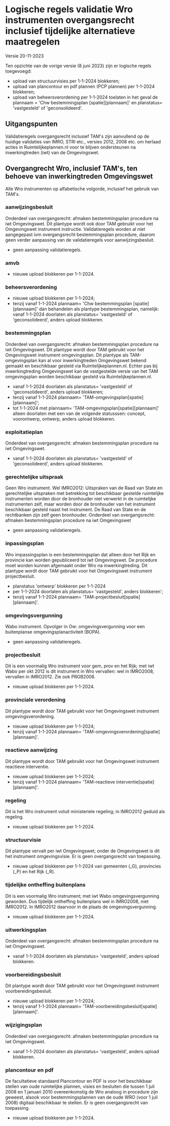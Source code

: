 # Logische regels validatie Wro instrumenten overgangsrecht inclusief tijdelijke alternatieve maatregelen
Versie 20-11-2023

Ten opzichte van de vorige versie (8 juni 2023) zijn er logische regels toegevoegd:
- upload van structuurvisies per 1-1-2024 blokkeren;
- upload van plancontour en pdf plannen (PCP plannen) per 1-1-2024 blokkeren;
- upload van beheersverordening per 1-1-2024 toelaten in het geval de plannaam = 'Chw bestemmingsplan [spatie][plannaam]' en planstatus= 'vastgesteld' of 'geconsolideerd'. 

## Uitgangspunten
Validatieregels overgangsrecht inclusief TAM's zijn aanvullend op de huidige validaties van IMRO, STRI etc., versies 2012, 2008 etc. om herlaad acties in Ruimtelijkeplannen.nl voor te blijven ondersteunen na inwerkingtreden (iwt) van de Omgevingswet.

## Overgangrecht Wro, inclusief TAM's, ten behoeve van inwerkingtreden Omgevingswet 
Alle Wro instrumenten op alfabetische volgorde, inclusief het gebruik van TAM's.  

### aanwijzingsbesluit
Onderdeel van overgangsrecht: afmaken bestemmingsplan procedure na iwt Omgevingswet.
Dit plantype wordt ook door TAM gebruikt voor het Omgevingswet instrument instructie. Validatieregels worden al niet aangegepast ivm overgangsrecht bestemmingsplan procedure, daarom geen verder aanpassing van de validatieregels voor aanwijzingsbesluit. 
- geen aanpassing validatieregels.

### amvb
- nieuwe upload blokkeren per 1-1-2024.

### beheersverordening
- nieuwe upload blokkeren per 1-1-2024;
- tenzij vanaf 1-1-2024 plannaam= 'Chw bestemmingsplan [spatie][plannaam]' dan behandelen als plantype bestemmingsplan, namelijk:
vanaf 1-1-2024 doorlaten als planstatus= 'vastgesteld' of 'geconsolideerd', anders upload blokkeren.

### bestemmingsplan
Onderdeel van overgangsrecht: afmaken bestemmingsplan procedure na iwt Omgevingswet.
Dit plantype wordt door TAM gebruikt voor het Omgevingswet instrument omgevingsplan. 
Dit plantype als TAM-omgevingsplan kan al voor inwerkingtreden Omgevingswet bekend gemaakt en beschikbaar gesteld via Ruimtelijkeplannen.nl. Echter pas bij inwerkingtreding Omgevingswet kan de vastgestelde versie van het TAM omgevingsplan worden beschikbaar gesteld via Ruimtelijkeplannen.nl. 
- vanaf 1-1-2024 doorlaten als planstatus= 'vastgesteld' of 'geconsolideerd', anders upload blokkeren;
- tenzij vanaf 1-1-2024 plannaam= 'TAM-omgevingsplan[spatie][plannaam]';
- tot 1-1-2024 met plannaam= 'TAM-omgevingsplan[spatie][plannaam]' alleen doorlaten met een van de volgende statusssen: concept, voorontwerp, ontwerp, anders upload blokkeren.

### exploitatieplan
Onderdeel van overgangsrecht: afmaken bestemmingsplan procedure na iwt Omgevingswet.
- vanaf 1-1-2024 doorlaten als planstatus= 'vastgesteld' of 'geconsolideerd', anders upload blokkeren.

### gerechtelijke uitspraak
Geen Wro instrument. Wel IMRO2012: Uitspraken van de Raad van State en gerechtelijke uitspraken met betrekking tot beschikbaar gestelde ruimtelijke instrumenten worden door de bronhouder niet verwerkt in de ruimtelijke instrumenten zelf, maar worden door de bronhouder van het instrument beschikbaar gesteld naast het instrument. De Raad van State en de rechtbanken zijn zelf geen bronhouder.
Onderdeel van overgangsrecht: afmaken bestemmingsplan procedure na iwt Omgevingswet
- geen aanpassing validatieregels.

### inpassingsplan
Wro impassingsplan is een bestemmingsplan dat alleen door het Rijk en provincie kan worden gepubliceerd tot iwt Omgevingswet. De procedure moet worden kunnen afgemaakt onder Wro na inwerkingtreding. Dit plantype wordt door TAM gebruikt voor het Omgevingswet instrument projectbesluit. 
- planstatus 'ontwerp' blokkeren per 1-1-2024
- per 1-1-2024 doorlaten als planstatus= 'vastgesteld', anders blokkeren';
- tenzij vanaf 1-1-2024 plannaam= 'TAM-projectbesluit[spatie][plannaam]'.

### omgevingsvergunning
Wabo instrument. Opvolger in Ow: omgevingsvergunning voor een buitenplanse omgevingsplanactiviteit (BOPA). 
- geen aanpassing validatieregels.

### projectbesluit
Dit is een voormalig Wro instrument voor gem, prov en het Rijk; met iwt Wabo per okt 2012 is dit instrument in Wro vervallen: wel in IMRO2008, vervallen in IMRO2012. Zie ook PRGB2008. 
- nieuwe upload blokkeren per 1-1-2024.

### provinciale verordening
Dit plantype wordt door TAM gebruikt voor het Omgevingswet instrument omgevingsverordening.
- nieuwe upload blokkeren per 1-1-2024;
- tenzij vanaf 1-1-2024 plannaam= 'TAM-omgevingsverordening[spatie][plannaam]'.

### reactieve aanwijzing
Dit plantype wordt door TAM gebruikt voor het Omgevingswet instrument reactieve interventie.
- nieuwe upload blokkeren per 1-1-2024;
- tenzij vanaf 1-1-2024 plannaam= 'TAM-reactieve interventie[spatie][plannaam]'.

### regeling
Dit is het Wro instrument voluit ministeriele regeling; in IMRO2012 geduid als regeling.
- nieuwe upload blokkeren per 1-1-2024.

### structuurvisie
Dit plantype vervalt per iwt Omgevingswet; onder de Omgevingswet is dit het instrument omgevingsvisie. Er is geen overgangsrecht van toepassing.  
- nieuwe upload blokkeren per 1-1-2024 van gemeenten (_G), provincies (_P) en het Rijk (_R). 

### tijdelijke ontheffing buitenplans
Dit is een voormalig Wro instrument; met iwt Wabo omgevingsvergunning geworden. Dus tijdelijk ontheffing buitenplans wel in IMRO2008, niet IMRO2012. In IMRO2012 daarvoor in de plaats de omgevingsvergunning. 
- nieuwe upload blokkeren per 1-1-2024.

### uitwerkingsplan
Onderdeel van overgangsrecht: afmaken bestemmingsplan procedure na iwt Omgevingswet.
- vanaf 1-1-2024 doorlaten als planstatus= 'vastgesteld', anders upload blokkeren.

### voorbereidingsbesluit
Dit plantype wordt door TAM gebruikt voor het Omgevingswet instrument voorbereidingsbesluit.
- nieuwe upload blokkeren per 1-1-2024;
- tenzij vanaf 1-1-2024 plannaam= 'TAM-voorbereidingsbesluit[spatie][plannaam]'.

### wijzigingsplan
Onderdeel van overgangsrecht: afmaken bestemmingsplan procedure na iwt Omgevingswet.
- vanaf 1-1-2024 doorlaten als planstatus= 'vastgesteld', anders upload blokkeren.

### plancontour en pdf
De facultatieve standaard Plancontour en PDF is voor het beschikbaar stellen van oude ruimtelijke plannen, visies en besluiten die tussen 1 juli 2008 en 1 januari 2010 overeenkomstig de Wro analoog in procedure zijn geweest, alsook voor bestemmingsplannen van de oude WRO (voor 1 juli 2008) digitaal beschikbaar te stellen. 
Er is geen overgangsrecht van toepassing. 
- nieuwe upload blokkeren per 1-1-2024.